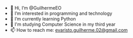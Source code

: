 - 👋 Hi, I’m @GuilhermeEO
- 👀 I’m interested in programming and technology
- 🌱 I’m currently learning Python
- 💞️ I'm studying Computer Science in my third year
- 📫 How to reach me: evaristo.guilherme.02@gmail.com

<!---
GuilhermeEO/GuilhermeEO is a ✨ special ✨ repository because its `README.md` (this file) appears on your GitHub profile.
You can click the Preview link to take a look at your changes.
--->
